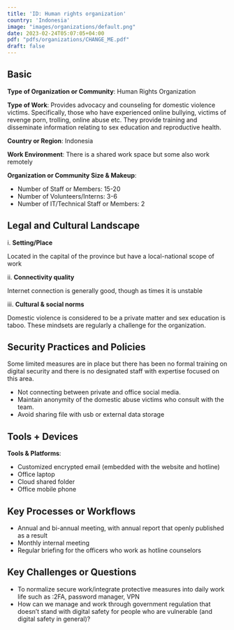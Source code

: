 ```yaml
---
title: 'ID: Human rights organization'
country: 'Indonesia'
image: "images/organizations/default.png"
date: 2023-02-24T05:07:05+04:00
pdf: "pdfs/organizations/CHANGE_ME.pdf"
draft: false
---
```


## Basic

**Type of Organization or Community**: Human Rights Organization

**Type of Work**:
Provides advocacy and counseling for domestic violence victims. Specifically,
those who have experienced online bullying, victims of revenge porn, trolling,
online abuse etc. They provide training and disseminate information relating to
sex education and reproductive health.

**Country or Region**: Indonesia

**Work Environment**: There is a shared work space but some also work remotely

**Organization or Community Size & Makeup**:
- Number of Staff or Members: 15-20
- Number of Volunteers/Interns: 3-6
- Number of IT/Technical Staff or Members: 2


## Legal and Cultural Landscape

i. **Setting/Place**

Located in the capital of the province but have a local-national scope of work

ii. **Connectivity quality**

Internet connection is generally good, though as times it is unstable

iii. **Cultural & social norms**

Domestic violence is considered to be a private matter and sex education is taboo. These mindsets are regularly a challenge for the organization.


## Security Practices and Policies

Some limited measures are in place but there has been no formal training on digital security and there is no designated staff with expertise focused on this area.

- Not connecting between private and office social media.
- Maintain anonymity of the domestic abuse victims who consult with the team.
- Avoid sharing file with usb or external data storage


## Tools + Devices

**Tools & Platforms**:

- Customized encrypted email (embedded with the website and hotline)
- Office laptop
- Cloud shared folder
- Office mobile phone


## Key Processes or Workflows

- Annual and bi-annual meeting, with annual report that openly published as a result
- Monthly internal meeting
- Regular briefing for the officers who work as hotline counselors


## Key Challenges or Questions

- To normalize secure work/integrate protective measures into daily work life such as :2FA, password manager, VPN 
- How can we manage and work through government regulation that doesn’t stand with digital safety for people who are vulnerable (and digital safety in general)?

